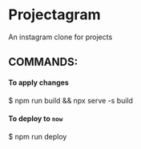 # Projectagram

An instagram clone for projects


## COMMANDS:
#### To apply changes 
$ npm run build && npx serve -s build

#### To deploy to `now`
$ npm run deploy





